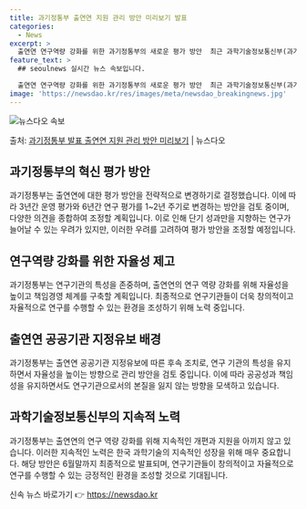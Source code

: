 ```yaml
---
title: 과기정통부 출연연 지원 관리 방안 미리보기 발표
categories:
  - News
excerpt: >
  출연연 연구역량 강화를 위한 과기정통부의 새로운 평가 방안  최근 과학기술정보통신부(과기정통부)는 출연연 공…
feature_text: >
  ## seoulnews 실시간 뉴스 속보입니다.

  출연연 연구역량 강화를 위한 과기정통부의 새로운 평가 방안  최근 과학기술정보통신부(과기정통부)는 출연연 공…
image: 'https://newsdao.kr/res/images/meta/newsdao_breakingnews.jpg'
---
```


![뉴스다오 속보](https://newsdao.kr/res/images/meta/newsdao_breakingnews.jpg)

<p>출처: <a href="https://newsdao.kr/4349" rel="dofollow">과기정통부 발표 출연연 지원 관리 방안 미리보기</a> | 뉴스다오</p>

<h2 data-ke-size="size26">과기정통부의 혁신 평가 방안</h2>
과기정통부는 출연연에 대한 평가 방안을 전략적으로 변경하기로 결정했습니다. 이에 따라 3년간 운영 평가와 6년간 연구 평가를 1~2년 주기로 변경하는 방안을 검토 중이며, 다양한 의견을 종합하여 조정할 계획입니다. 이로 인해 단기 성과만을 지향하는 연구가 늘어날 수 있는 우려가 있지만, 이러한 우려를 고려하여 평가 방안을 조정할 예정입니다.

<h2 data-ke-size="size26">연구역량 강화를 위한 자율성 제고</h2>
과기정통부는 연구기관의 특성을 존중하며, 출연연의 연구 역량 강화를 위해 자율성을 높이고 책임경영 체계를 구축할 계획입니다. 최종적으로 연구기관들이 더욱 창의적이고 자율적으로 연구를 수행할 수 있는 환경을 조성하기 위해 노력 중입니다.

<h2 data-ke-size="size26">출연연 공공기관 지정유보 배경</h2>
과기정통부는 출연연 공공기관 지정유보에 따른 후속 조치로, 연구 기관의 특성을 유지하면서 자율성을 높이는 방향으로 관리 방안을 검토 중입니다. 이에 따라 공공성과 책임성을 유지하면서도 연구기관으로서의 본질을 잃지 않는 방향을 모색하고 있습니다.

<h2 data-ke-size="size26">과학기술정보통신부의 지속적 노력</h2>
과기정통부는 출연연의 연구 역량 강화를 위해 지속적인 개편과 지원을 아끼지 않고 있습니다. 이러한 지속적인 노력은 한국 과학기술의 지속적인 성장을 위해 매우 중요합니다. 해당 방안은 6월말까지 최종적으로 발표되며, 연구기관들이 창의적이고 자율적으로 연구를 수행할 수 있는 긍정적인 환경을 조성할 것으로 기대됩니다. 

신속 뉴스 바로가기 👉 <a href="https://newsdao.kr" rel="dofollow">https://newsdao.kr</a>


